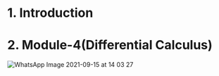 # 1. Introduction
# 2. Module-4(Differential Calculus)




![WhatsApp Image 2021-09-15 at 14 03 27](https://user-images.githubusercontent.com/83713146/133399719-e49c44f2-46a4-4a8e-9694-22f38d21580b.jpeg)



